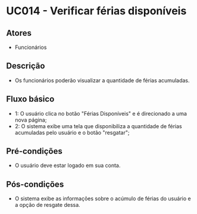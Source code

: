 # UC014 - Verificar férias disponíveis
## Atores
- Funcionários
## Descrição
- Os funcionários poderão visualizar a quantidade de férias acumuladas.
## Fluxo básico   
- 1: O usuário clica no botão "Férias Disponíveis" e é direcionado a uma nova página;
- 2: O sistema exibe uma tela que disponibiliza a quantidade de férias acumuladas pelo usuário e o botão "resgatar";
## Pré-condições
- O usuário deve estar logado em sua conta.
## Pós-condições
- O sistema exibe as informações sobre o acúmulo de férias do usuário e a opção de resgate dessa.
